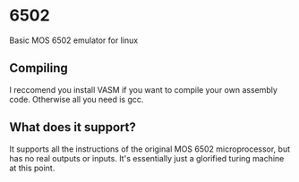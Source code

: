 # 6502
Basic MOS 6502 emulator for linux
## Compiling
I reccomend you install VASM if you want to compile your own assembly code. Otherwise all you need is gcc.
## What does it support?
It supports all the instructions of the original MOS 6502 microprocessor, but has no real outputs or inputs. It's essentially just a glorified turing machine at this point.

